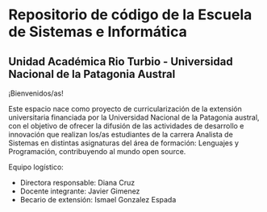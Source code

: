 # Repositorio de código de la Escuela de Sistemas e Informática
## Unidad Académica Rio Turbio - Universidad Nacional de la Patagonia Austral

¡Bienvenidos/as!

Este espacio nace como proyecto de curricularización de la extensión universitaria financiada por la Universidad Nacional de la Patagonia austral, con el objetivo de ofrecer la difusión de las actividades de desarrollo e innovación que realizan los/as estudiantes de la carrera Analista de Sistemas en distintas asignaturas del área de formación: Lenguajes y Programación, contribuyendo al mundo open source.


Equipo logístico:
- Directora responsable: Diana Cruz
- Docente integrante: Javier Gimenez
- Becario de extensión: Ismael Gonzalez Espada
